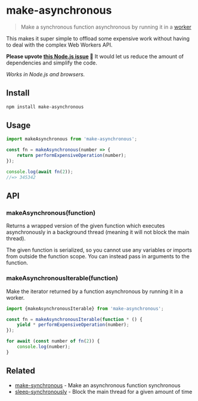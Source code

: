 # make-asynchronous

> Make a synchronous function asynchronous by running it in a [worker](https://developer.mozilla.org/en-US/docs/Web/API/Web_Workers_API)

This makes it super simple to offload some expensive work without having to deal with the complex Web Workers API.

**Please upvote [this Node.js issue](https://github.com/nodejs/node/issues/43583) 🙏** It would let us reduce the amount of dependencies and simplify the code.

*Works in Node.js and browsers.*

## Install

```sh
npm install make-asynchronous
```

## Usage

```js
import makeAsynchronous from 'make-asynchronous';

const fn = makeAsynchronous(number => {
	return performExpensiveOperation(number);
});

console.log(await fn(2));
//=> 345342
```

## API

### makeAsynchronous(function)

Returns a wrapped version of the given function which executes asynchronously in a background thread (meaning it will not block the main thread).

The given function is serialized, so you cannot use any variables or imports from outside the function scope. You can instead pass in arguments to the function.

### makeAsynchronousIterable(function)

Make the iterator returned by a function asynchronous by running it in a worker.

```js
import {makeAsynchronousIterable} from 'make-asynchronous';

const fn = makeAsynchronousIterable(function * () {
	yield * performExpensiveOperation(number);
});

for await (const number of fn(2)) {
	console.log(number);
}
```

## Related

- [make-synchronous](https://github.com/sindresorhus/make-synchronous) - Make an asynchronous function synchronous
- [sleep-synchronously](https://github.com/sindresorhus/sleep-synchronously) - Block the main thread for a given amount of time
